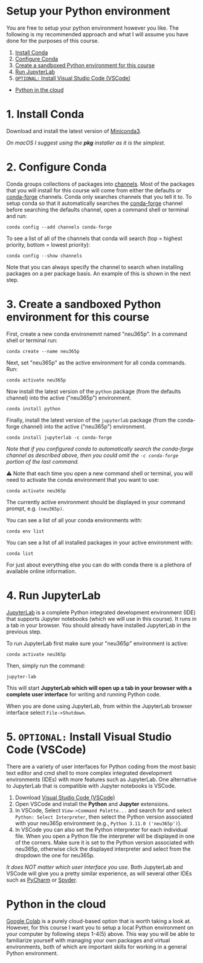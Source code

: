 # Setup your Python environment
You are free to setup your python environment however you like. The following is my recommended approach and what I will assume you have done for the purposes of this course.

1. [Install Conda](#1-install-conda)
2. [Configure Conda](#2-configure-conda)
3. [Create a sandboxed Python environment for this course](#3-create-a-sandboxed-python-environment-for-this-course)
4. [Run JupyterLab](#4-run-jupyterlab)
5. [`OPTIONAL:` Install Visual Studio Code (VSCode)](#5-optional-install-visual-studio-code-vscode)
- [Python in the cloud](#python-in-the-cloud)

# 1. Install Conda
Download and install the latest version of [Miniconda3](https://docs.conda.io/en/latest/miniconda.html).

*On macOS I suggest using the **pkg** installer as it is the simplest.*

# 2. Configure Conda
Conda groups collections of packages into [channels](https://docs.conda.io/projects/conda/en/latest/user-guide/concepts/channels.html). Most of the packages that you will install for this course will come from either the defaults or [conda-forge](https://conda-forge.org/docs/user/introduction.html) channels. Conda only searches channels that you tell it to. To setup conda so that it automatically searches the [conda-forge](https://conda-forge.org/docs/user/introduction.html) channel before searching the defaults channel, open a command shell or terminal and run:
```
conda config --add channels conda-forge
```
To see a list of all of the channels that conda will search (top = highest priority, bottom = lowest priority):
```
conda config --show channels
```
Note that you can always specify the channel to search when installing packages on a per package basis. An example of this is shown in the next step.

# 3. Create a sandboxed Python environment for this course
First, create a new conda environemnt named "neu365p". In a command shell or terminal run:
```
conda create --name neu365p
```
Next, set "neu365p" as the active environment for all conda commands. Run:
```
conda activate neu365p
```
Now install the latest version of the `python` package (from the defaults channel) into the active ("neu365p") environment.
```
conda install python
```
Finally, install the latest version of the `jupyterlab` package (from the conda-forge channel) into the active ("neu365p") environment.
```
conda install jupyterlab -c conda-forge
```
*Note that if you configured conda to automatically search the conda-forge channel as described above, then you could omit the `-c conda-forge` portion of the last command.*

⚠️ Note that each time you open a new command shell or terminal, you will need to activate the conda environment that you want to use:
```
conda activate neu365p
```
The currently active environment should be displayed in your command prompt, e.g. `(neu365p)`.

You can see a list of all your conda environments with:
```
conda env list
```
You can see a list of all installed packages in your active environment with:
```
conda list
```
For just about everything else you can do with conda there is a plethora of available online information.

# 4. Run JupyterLab
[JupyterLab](https://jupyter.org) is a complete Python integrated development environment (IDE) that supports Jupyter notebooks (which we will use in this course). It runs in a tab in your browser. You should already have installed JupyterLab in the previous step.

To run JupyterLab first make sure your "neu365p" environment is active:
```
conda activate neu365p
```
Then, simply run the command:
```
jupyter-lab
```
This will start **JupyterLab which will open up a tab in your browser with a complete user interface** for writing and running Python code.

When you are done using JupyterLab, from within the JupyterLab browser interface select `File->Shutdown`.

# 5. `OPTIONAL:` Install Visual Studio Code (VSCode)
There are a variety of user interfaces for Python coding from the most basic text editor and cmd shell to more complex integrated development environments (IDEs) with more features such as JupyterLab. One alternative to JupyterLab that is compatible with Jupyter notebooks is VSCode.
1. Download [Visual Studio Code (VSCode)](https://code.visualstudio.com/)
2. Open VSCode and install the **Python** and **Jupyter** extensions.
3. In VSCode, Select `View->Command Palette...` and search for and select `Python: Select Interpreter`, then select the Python version associated with your neu365p environment (e.g., `Python 3.11.0 ('neu365p')`).
4. In VSCode you can also set the Python interpreter for each individual file. When you open a Python file the interpreter will be displayed in one of the corners. Make sure it is set to the Python version associated with neu365p, otherwise click the displayed interpreter and select from the dropdown the one for neu365p.

*It does NOT matter which user interface you use.* Both JupyterLab and VSCode will give you a pretty similar experience, as will several other IDEs such as [PyCharm](https://www.jetbrains.com/pycharm/) or [Spyder](https://www.spyder-ide.org).

# Python in the cloud
[Google Colab](https://colab.research.google.com) is a purely cloud-based option that is worth taking a look at. However, for this course I want you to setup a local Python environment on your computer by following steps 1-4(5) above. This way you will be able to familiarize yourself with managing your own packages and virtual environments, both of which are important skills for working in a general Python environment.
